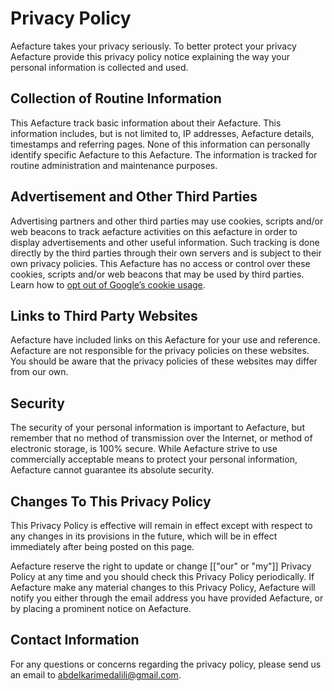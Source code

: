 # Privacy Policy

Aefacture takes your privacy seriously. To better protect your privacy Aefacture provide this privacy policy notice explaining the way your personal information is collected and used.


## Collection of Routine Information

This Aefacture track basic information about their Aefacture. This information includes, but is not limited to, IP addresses, Aefacture details, timestamps and referring pages. None of this information can personally identify specific Aefacture to this Aefacture. The information is tracked for routine administration and maintenance purposes.


## Advertisement and Other Third Parties

Advertising partners and other third parties may use cookies, scripts and/or web beacons to track aefacture activities on this aefacture in order to display advertisements and other useful information. Such tracking is done directly by the third parties through their own servers and is subject to their own privacy policies. This Aefacture has no access or control over these cookies, scripts and/or web beacons that may be used by third parties. Learn how to [opt out of Google’s cookie usage](http://www.google.com/privacy_ads.html).


## Links to Third Party Websites

Aefacture have included links on this Aefacture for your use and reference. Aefacture are not responsible for the privacy policies on these websites. You should be aware that the privacy policies of these websites may differ from our own.


## Security

The security of your personal information is important to Aefacture, but remember that no method of transmission over the Internet, or method of electronic storage, is 100% secure. While Aefacture strive to use commercially acceptable means to protect your personal information, Aefacture cannot guarantee its absolute security.


## Changes To This Privacy Policy

This Privacy Policy is effective will remain in effect except with respect to any changes in its provisions in the future, which will be in effect immediately after being posted on this page.

Aefacture reserve the right to update or change [["our" or "my"]] Privacy Policy at any time and you should check this Privacy Policy periodically. If Aefacture make any material changes to this Privacy Policy, Aefacture will notify you either through the email address you have provided Aefacture, or by placing a prominent notice on Aefacture.


## Contact Information

For any questions or concerns regarding the privacy policy, please send us an email to abdelkarimedalili@gmail.com.
